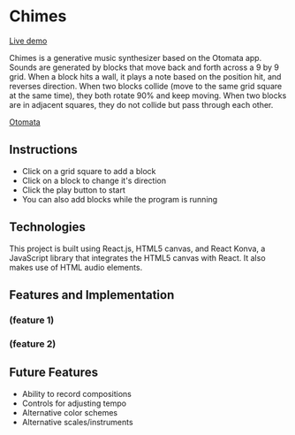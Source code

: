 # Chimes

[Live demo][githubpages]

[githubpages]: https://clairewild.github.io/Chimes/

Chimes is a generative music synthesizer based on the Otomata app.  Sounds are generated by blocks that move back and forth across a 9 by 9 grid.  When a block hits a wall, it plays a note based on the position hit, and reverses direction.  When two blocks collide (move to the same grid square at the same time), they both rotate 90% and keep moving.  When two blocks are in adjacent squares, they do not collide but pass through each other.

[Otomata][otomata]

[otomata]: http://www.earslap.com/page/otomata.html?q=4h4t5j7k444c1z3l2i7o631078051q8y

## Instructions

- Click on a grid square to add a block
- Click on a block to change it's direction
- Click the play button to start
- You can also add blocks while the program is running

## Technologies

This project is built using React.js, HTML5 canvas, and React Konva, a JavaScript library that integrates the HTML5 canvas with React.  It also makes use of HTML audio elements.

## Features and Implementation

### (feature 1)

### (feature 2)

## Future Features

- Ability to record compositions
- Controls for adjusting tempo
- Alternative color schemes
- Alternative scales/instruments
